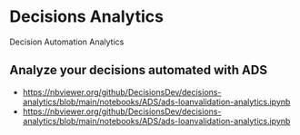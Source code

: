 # Decisions Analytics
Decision Automation Analytics

## Analyze your decisions automated with ADS
   * https://nbviewer.org/github/DecisionsDev/decisions-analytics/blob/main/notebooks/ADS/ads-loanvalidation-analytics.ipynb
   * https://nbviewer.org/github/DecisionsDev/decisions-analytics/blob/main/notebooks/ADS/ads-loanvalidation-analytics.ipynb


